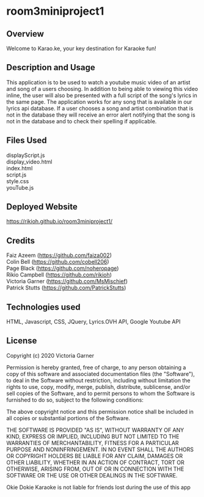 # room3miniproject1

## Overview
  Welcome to Karao.ke, your key destination for Karaoke fun!
  
  
## Description and Usage
  This application is to be used to watch a youtube music video of an artist and song of a users choosing. In addition to being able to viewing this video inline, the user will also be presented with a full script of the song's lyrics in the same page. The application works for any song that is available in our lyrics api database. If a user chooses a song and artist combination that is not in the database they will receive an error alert notifying that the song is not in the database and to check their spelling if applicable.

 ## Files Used
  displayScript.js \
  display_video.html \
  index.html \
  script.js \
  style.css \
  youTube.js 

 ## Deployed Website
  https://rikioh.github.io/room3miniproject1/
 
   
   
## Credits
  Faiz Azeem (https://github.com/faiza002) \
  Colin Bell (https://github.com/cobell206) \
  Page Black (https://github.com/noheropage) \
  Rikio Campbell (https://github.com/rikioh) \
  Victoria Garner (https://github.com/MsMischief) \
  Patrick Stutts (https://github.com/PatrickStutts)

## Technologies used
  HTML, Javascript, CSS, JQuery, Lyrics.OVH API, Google Youtube API

## License
 
Copyright (c) 2020 Victoria Garner

Permission is hereby granted, free of charge, to any person obtaining a copy of this software and associated documentation files (the "Software"), to deal in the Software without restriction, including without limitation the rights to use, copy, modify, merge, publish, distribute, sublicense, and/or sell copies of the Software, and to permit persons to whom the Software is furnished to do so, subject to the following conditions:

The above copyright notice and this permission notice shall be included in all copies or substantial portions of the Software.

THE SOFTWARE IS PROVIDED "AS IS", WITHOUT WARRANTY OF ANY KIND, EXPRESS OR IMPLIED, INCLUDING BUT NOT LIMITED TO THE WARRANTIES OF MERCHANTABILITY, FITNESS FOR A PARTICULAR PURPOSE AND NONINFRINGEMENT. IN NO EVENT SHALL THE AUTHORS OR COPYRIGHT HOLDERS BE LIABLE FOR ANY CLAIM, DAMAGES OR OTHER LIABILITY, WHETHER IN AN ACTION OF CONTRACT, TORT OR OTHERWISE, ARISING FROM, OUT OF OR IN CONNECTION WITH THE SOFTWARE OR THE USE OR OTHER DEALINGS IN THE SOFTWARE.

Okie Dokie Karaoke is not liable for friends lost during the use of this app

